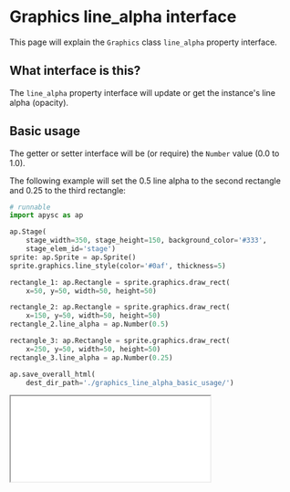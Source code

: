 # Graphics line_alpha interface

This page will explain the `Graphics` class `line_alpha` property interface.

## What interface is this?

The `line_alpha` property interface will update or get the instance's line alpha (opacity).

## Basic usage

The getter or setter interface will be (or require) the `Number` value (0.0 to 1.0).

The following example will set the 0.5 line alpha to the second rectangle and 0.25 to the third rectangle:

```py
# runnable
import apysc as ap

ap.Stage(
    stage_width=350, stage_height=150, background_color='#333',
    stage_elem_id='stage')
sprite: ap.Sprite = ap.Sprite()
sprite.graphics.line_style(color='#0af', thickness=5)

rectangle_1: ap.Rectangle = sprite.graphics.draw_rect(
    x=50, y=50, width=50, height=50)

rectangle_2: ap.Rectangle = sprite.graphics.draw_rect(
    x=150, y=50, width=50, height=50)
rectangle_2.line_alpha = ap.Number(0.5)

rectangle_3: ap.Rectangle = sprite.graphics.draw_rect(
    x=250, y=50, width=50, height=50)
rectangle_3.line_alpha = ap.Number(0.25)

ap.save_overall_html(
    dest_dir_path='./graphics_line_alpha_basic_usage/')
```

<iframe src="static/graphics_line_alpha_basic_usage/index.html" width="350" height="150"></iframe>
